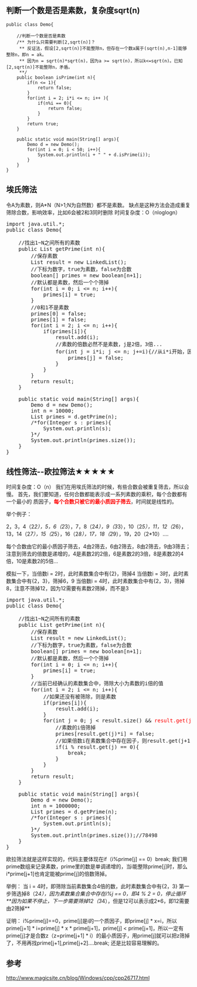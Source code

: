 
## 判断一个数是否是素数，复杂度sqrt(n)

```
public class Demo{

	//判断一个数是否是素数
	/** 为什么只需要判断[2,sqrt(n)]？
	 ** 反证法，假设[2,sqrt(n)]不能整除n，但存在一个数a属于(sqrt(n),n-1]能够整除n，即n = ak。
	 ** 因为n = sqrt(n)*sqrt(n)，因为a >= sqrt(n)，所以k<=sqrt(n)。已知[2,sqrt(n)]不能整除n，矛盾。
	 **/
	public boolean isPrime(int n){
		if(n <= 1){
			return false;
		}
		for(int i = 2; i*i <= n; i++ ){
			if(n%i == 0){
				return false;
			}
		}
		return true;
	}

	public static void main(String[] args){
		Demo d = new Demo();
		for(int i = 0; i < 50; i++){
			System.out.println(i + " " + d.isPrime(i));
		}
	}
}
```

## 埃氏筛法

令A为素数，则A*N（N>1;N为自然数）都不是素数。
缺点是这种方法会造成重复筛除合数，影响效率，比如6会被2和3同时删除
时间复杂度：O（nloglogn） 
<pre>
import java.util.*;
public class Demo{

	//找出1~N之间所有的素数
	public List<Integer> getPrime(int n){
		//保存素数
		List<Integer> result = new LinkedList<Integer>();
		//下标为数字，true为素数，false为合数
		boolean[] primes = new boolean[n+1];
		//默认都是素数，然后一个个筛掉
		for(int i = 0; i <= n; i++){
			primes[i] = true;
		}
		//0和1不是素数
		primes[0] = false;
		primes[1] = false;
		for(int i = 2; i <= n; i++){
			if(primes[i]){
				result.add(i);
				//素数的倍数必然不是素数，j是2倍，3倍...
				for(int j = i*i; j <= n; j+=i){//从i*i开始，因为之前i的倍数，已经被比i小的素数筛掉了
					primes[j] = false;
				}
			}
		}
		return result;
	}

	public static void main(String[] args){
		Demo d = new Demo();
		int n = 10000;
		List<Integer> primes = d.getPrime(n);
		/*for(Integer s : primes){
			System.out.println(s);
		}*/
		System.out.println(primes.size());
	}
}
</pre>

## 线性筛法--欧拉筛法★★★★★

时间复杂度：O（n） 
我们在用埃氏筛法的时候，有些合数会被重复筛去，所以会慢。 
首先，我们要知道，任何合数都能表示成一系列素数的乘积，每个合数都有一个最小的 
质因子，<font color='red'>**每个合数只被它的最小质因子筛去**</font>，时间就是线性的。 

举个例子：

2，3，4（2*2），5，6（2*3），7，8（2*4），9（3*3），10（2*5），11，12（2*6），13，14（2*7），15（2*5），16（2*8），17，18（2*9），19，20（2*10）....

每个合数由它的最小质因子筛去，4由2筛去，6由2筛去，8由2筛去，9由3筛去；
注意到筛去的倍数是递增的，4是素数2的2倍，6是素数2的3倍，8是素数2的4倍，10是素数2的5倍...

模拟一下，当倍数i = 2时，此时素数集合中有{2}，筛掉4
当倍数i = 3时，此时素数集合中有{2，3}，筛掉6，9
当倍数i = 4时，此时素数集合中有{2，3}，筛掉8，注意不筛掉12，因为12需要有素数2筛掉，而不是3

<pre>
import java.util.*;
public class Demo{

	//找出1~N之间所有的素数
	public List<Integer> getPrime(int n){
		//保存素数
		List<Integer> result = new LinkedList<Integer>();
		//下标为数字，true为素数，false为合数
		boolean[] primes = new boolean[n+1];
		//默认都是素数，然后一个个筛掉
		for(int i = 0; i <= n; i++){
			primes[i] = true;
		}
		//当前已经确认的素数集合中，筛除大小为素数的i倍的值
		for(int i = 2; i <= n; i++){
			//如果还没有被筛除，则是素数
			if(primes[i]){
				result.add(i);
			}
			for(int j = 0; j < result.size() && <font color='red'>result.get(j)*i <=n;</font> j++){
				//素数的i倍筛掉
				primes[result.get(j)*i] = false;
				//如果倍数i在素数集合中存在因子，则result.get(j+1)*i这个数应该由result.get(j)筛除，而不是result.get(j+1)
				if(i % result.get(j) == 0){
					break;
				}
			}
		}
		return result;
	}

	public static void main(String[] args){
		Demo d = new Demo();
		int n = 1000000;
		List<Integer> primes = d.getPrime(n);
		/*for(Integer s : primes){
			System.out.println(s);
		}*/
		System.out.println(primes.size());//78498
	}
}
</pre>

欧拉筛法就是这样实现的，代码主要体现在if（i%prime[j] == 0）break; 
我们用prime数组来记录素数，prime里的数是单调递增的，当i能整除prime[j]时，那么i*prime[j+1]也肯定能被prime[j]的倍数筛掉。

举例：
当 i = 4时，即筛除当前素数集合4倍的数，此时素数集合中有{2，3}
第一步筛选掉8（2*4），因为素数集合集合中存在i%j == 0，即4 % 2 = 0，停止循环
**因为如果不停止，下一步需要筛掉12（3*4），但是12可以表示成2*6，即12需要由2筛掉**

证明： 
i%prime[j]==0，prime[j]是i的一个质因子，即prime[j] * x=i，所以prime[j+1] * i=prime[j] * x * prime[j+1]，prime[j] < prime[j+1]，所以一定有prime[j]才是合数z（z=prime[j+1] * i）的最小质因子，用prime[j]就可以把z筛掉了，不用再找prime[j+1],prime[j+2]….break; 
还是比较容易理解的。

## 参考

http://www.magicsite.cn/blog/Windows/cpp/cpp26717.html





